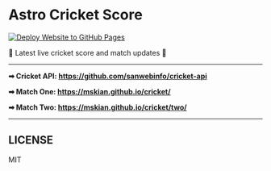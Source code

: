 # Astro Cricket Score  

[![Deploy Website to GitHub Pages](https://github.com/mskian/cricket/actions/workflows/deploy.yml/badge.svg)](https://github.com/mskian/cricket/actions/workflows/deploy.yml)  

🏏 Latest live cricket score and match updates 🥎  

---

**➡ Cricket API: <https://github.com/sanwebinfo/cricket-api>**  

**➡ Match One: <https://mskian.github.io/cricket/>**  

**➡ Match Two: <https://mskian.github.io/cricket/two/>**  

---

## LICENSE

MIT
